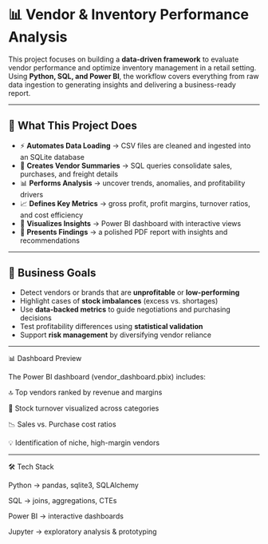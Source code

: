 # 📊 Vendor & Inventory Performance Analysis

This project focuses on building a **data-driven framework** to evaluate vendor performance and optimize inventory management in a retail setting.  
Using **Python, SQL, and Power BI**, the workflow covers everything from raw data ingestion to generating insights and delivering a business-ready report.

---

## 🚀 What This Project Does

- ⚡ **Automates Data Loading** → CSV files are cleaned and ingested into an SQLite database  
- 🧾 **Creates Vendor Summaries** → SQL queries consolidate sales, purchases, and freight details  
- 📊 **Performs Analysis** → uncover trends, anomalies, and profitability drivers  
- 📈 **Defines Key Metrics** → gross profit, profit margins, turnover ratios, and cost efficiency  
- 🎨 **Visualizes Insights** → Power BI dashboard with interactive views  
- 📄 **Presents Findings** → a polished PDF report with insights and recommendations  

---

## 🎯 Business Goals

- Detect vendors or brands that are **unprofitable** or **low-performing**  
- Highlight cases of **stock imbalances** (excess vs. shortages)  
- Use **data-backed metrics** to guide negotiations and purchasing decisions  
- Test profitability differences using **statistical validation**  
- Support **risk management** by diversifying vendor reliance  

---

📊 Dashboard Preview

The Power BI dashboard (vendor_dashboard.pbix) includes:

🔝 Top vendors ranked by revenue and margins

🔄 Stock turnover visualized across categories

📉 Sales vs. Purchase cost ratios

💡 Identification of niche, high-margin vendors

---

🛠️ Tech Stack

Python → pandas, sqlite3, SQLAlchemy

SQL → joins, aggregations, CTEs

Power BI → interactive dashboards

Jupyter → exploratory analysis & prototyping

